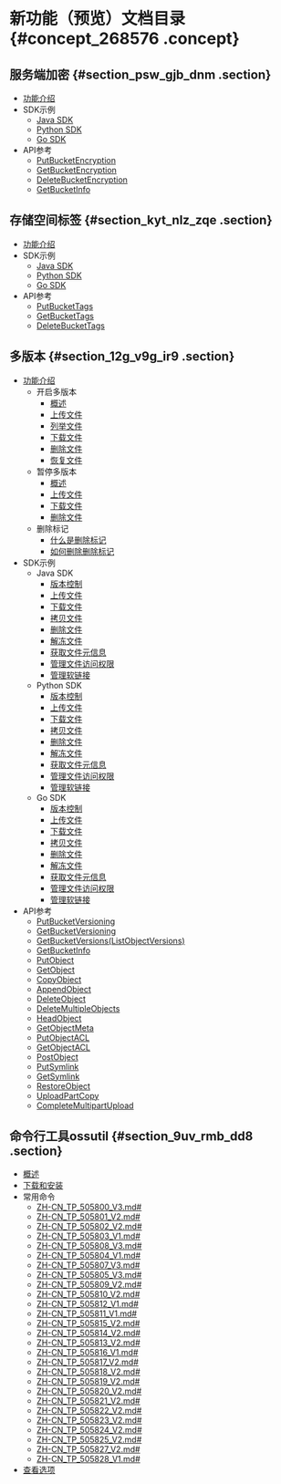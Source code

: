 # 新功能（预览）文档目录 {#concept_268576 .concept}

## 服务端加密 {#section_psw_gjb_dnm .section}

-   [功能介绍](https://help.aliyun.com/document_detail/119320.html)
-   SDK示例
    -   [Java SDK](https://help.aliyun.com/document_detail/119227.html)
    -   [Python SDK](https://help.aliyun.com/document_detail/119225.html)
    -   [Go SDK](https://help.aliyun.com/document_detail/119226.html)
-   API参考
    -   [PutBucketEncryption](https://help.aliyun.com/document_detail/119236.html)
    -   [GetBucketEncryption](https://help.aliyun.com/document_detail/119237.html)
    -   [DeleteBucketEncryption](https://help.aliyun.com/document_detail/119238.html)
    -   [GetBucketInfo](https://help.aliyun.com/document_detail/119249.html)

## 存储空间标签 {#section_kyt_nlz_zqe .section}

-   [功能介绍](https://help.aliyun.com/document_detail/119637.html)
-   SDK示例
    -   [Java SDK](https://help.aliyun.com/document_detail/119254.html)
    -   [Python SDK](https://help.aliyun.com/document_detail/119256.html)
    -   [Go SDK](https://help.aliyun.com/document_detail/119259.html)
-   API参考
    -   [PutBucketTags](https://help.aliyun.com/document_detail/119262.html)
    -   [GetBucketTags](https://help.aliyun.com/document_detail/119263.html)
    -   [DeleteBucketTags](https://help.aliyun.com/document_detail/119264.html)

## 多版本 {#section_12g_v9g_ir9 .section}

-   [功能介绍](https://help.aliyun.com/document_detail/119296.html) 
    -   开启多版本
        -   [概述](https://help.aliyun.com/document_detail/119298.htm)
        -   [上传文件](https://help.aliyun.com/document_detail/119322.html)
        -   [列举文件](https://help.aliyun.com/document_detail/119323.html)
        -   [下载文件](https://help.aliyun.com/document_detail/119324.html)
        -   [删除文件](https://help.aliyun.com/document_detail/119325.html)
        -   [恢复文件](https://help.aliyun.com/document_detail/119326.html)
    -   暂停多版本
        -   [概述](https://help.aliyun.com/document_detail/119358.htm)
        -   [上传文件](https://help.aliyun.com/document_detail/119359.html)
        -   [下载文件](https://help.aliyun.com/document_detail/119360.html)
        -   [删除文件](https://help.aliyun.com/document_detail/119361.html)
    -   删除标记
        -   [什么是删除标记](https://help.aliyun.com/document_detail/119363.html)
        -   [如何删除删除标记](https://help.aliyun.com/document_detail/119364.html)
-   SDK示例
    -   Java SDK
        -   [版本控制](https://help.aliyun.com/document_detail/119304.html)
        -   [上传文件](https://help.aliyun.com/document_detail/119306.html)
        -   [下载文件](https://help.aliyun.com/document_detail/119307.html)
        -   [拷贝文件](https://help.aliyun.com/document_detail/119308.html)
        -   [删除文件](https://help.aliyun.com/document_detail/119309.html)
        -   [解冻文件](https://help.aliyun.com/document_detail/119310.html)
        -   [获取文件元信息](https://help.aliyun.com/document_detail/119311.html)
        -   [管理文件访问权限](https://help.aliyun.com/document_detail/119312.html)
        -   [管理软链接](https://help.aliyun.com/document_detail/119313.html)
    -   Python SDK
        -   [版本控制](https://help.aliyun.com/document_detail/119331.html)
        -   [上传文件](https://help.aliyun.com/document_detail/119342.html)
        -   [下载文件](https://help.aliyun.com/document_detail/119341.html)
        -   [拷贝文件](https://help.aliyun.com/document_detail/119340.html)
        -   [删除文件](https://help.aliyun.com/document_detail/119339.html)
        -   [解冻文件](https://help.aliyun.com/document_detail/119338.html)
        -   [获取文件元信息](https://help.aliyun.com/document_detail/119337.html)
        -   [管理文件访问权限](https://help.aliyun.com/document_detail/119336.html)
        -   [管理软链接](https://help.aliyun.com/document_detail/119335.html)
    -   Go SDK
        -   [版本控制](https://help.aliyun.com/document_detail/119346.html)
        -   [上传文件](https://help.aliyun.com/document_detail/119355.html)
        -   [下载文件](https://help.aliyun.com/document_detail/119354.html)
        -   [拷贝文件](https://help.aliyun.com/document_detail/119353.html)
        -   [删除文件](https://help.aliyun.com/document_detail/119352.html)
        -   [解冻文件](https://help.aliyun.com/document_detail/119351.html)
        -   [获取文件元信息](https://help.aliyun.com/document_detail/119350.html)
        -   [管理文件访问权限](https://help.aliyun.com/document_detail/119349.html)
        -   [管理软链接](https://help.aliyun.com/document_detail/119348.html)
-   API参考
    -   [PutBucketVersioning](https://help.aliyun.com/document_detail/119366.html)
    -   [GetBucketVersioning](https://help.aliyun.com/document_detail/119367.html)
    -   [GetBucketVersions\(ListObjectVersions\)](https://help.aliyun.com/document_detail/119368.html)
    -   [GetBucketInfo](https://help.aliyun.com/document_detail/119369.html)
    -   [PutObject](https://help.aliyun.com/document_detail/119370.html)
    -   [GetObject](https://help.aliyun.com/document_detail/119371.html)
    -   [CopyObject](https://help.aliyun.com/document_detail/119372.html)
    -   [AppendObject](https://help.aliyun.com/document_detail/119373.html)
    -   [DeleteObject](https://help.aliyun.com/document_detail/119374.html)
    -   [DeleteMultipleObjects](https://help.aliyun.com/document_detail/119375.html)
    -   [HeadObject](https://help.aliyun.com/document_detail/119376.html)
    -   [GetObjectMeta](https://help.aliyun.com/document_detail/119386.html)
    -   [PutObjectACL](https://help.aliyun.com/document_detail/119378.html)
    -   [GetObjectACL](https://help.aliyun.com/document_detail/119379.html)
    -   [PostObject](https://help.aliyun.com/document_detail/119380.html)
    -   [PutSymlink](https://help.aliyun.com/document_detail/119381.html)
    -   [GetSymlink](https://help.aliyun.com/document_detail/119382.html)
    -   [RestoreObject](https://help.aliyun.com/document_detail/119383.html)
    -   [UploadPartCopy](https://help.aliyun.com/document_detail/119384.html)
    -   [CompleteMultipartUpload](https://help.aliyun.com/document_detail/119385.html)

## 命令行工具ossutil﻿ {#section_9uv_rmb_dd8 .section}

-   [概述](../../../../cn.zh-CN/ossutil多版本文档/概述.md#)
-   [下载和安装](../../../../cn.zh-CN/ossutil多版本文档/下载和安装.md#)
-   常用命令
    -   [ZH-CN\_TP\_505800\_V3.md\#](cn.zh-CN/ossutil多版本文档/常用命令/appendfromfile.md#)
    -   [ZH-CN\_TP\_505801\_V2.md\#](cn.zh-CN/ossutil多版本文档/常用命令/bucket-encryption.md#)
    -   [ZH-CN\_TP\_505802\_V2.md\#](cn.zh-CN/ossutil多版本文档/常用命令/bucket-tagging.md#)
    -   [ZH-CN\_TP\_505803\_V1.md\#](cn.zh-CN/ossutil多版本文档/常用命令/bucket-versioning.md#)
    -   [ZH-CN\_TP\_505808\_V3.md\#](cn.zh-CN/ossutil多版本文档/常用命令/cat.md#)
    -   [ZH-CN\_TP\_505804\_V1.md\#](cn.zh-CN/ossutil多版本文档/常用命令/config.md#)
    -   [ZH-CN\_TP\_505807\_V3.md\#](cn.zh-CN/ossutil多版本文档/常用命令/cors.md#)
    -   [ZH-CN\_TP\_505805\_V3.md\#](cn.zh-CN/ossutil多版本文档/常用命令/cp.md#)
    -   [ZH-CN\_TP\_505809\_V2.md\#](cn.zh-CN/ossutil多版本文档/常用命令/create-symlink.md#)
    -   [ZH-CN\_TP\_505810\_V2.md\#](cn.zh-CN/ossutil多版本文档/常用命令/getallpartsize.md#)
    -   [ZH-CN\_TP\_505812\_V1.md\#](cn.zh-CN/ossutil多版本文档/常用命令/hash.md#)
    -   [ZH-CN\_TP\_505811\_V1.md\#](cn.zh-CN/ossutil多版本文档/常用命令/help.md#)
    -   [ZH-CN\_TP\_505815\_V2.md\#](cn.zh-CN/ossutil多版本文档/常用命令/listpart.md#)
    -   [ZH-CN\_TP\_505814\_V2.md\#](cn.zh-CN/ossutil多版本文档/常用命令/logging.md#)
    -   [ZH-CN\_TP\_505813\_V2.md\#](cn.zh-CN/ossutil多版本文档/常用命令/ls.md#)
    -   [ZH-CN\_TP\_505816\_V1.md\#](cn.zh-CN/ossutil多版本文档/常用命令/mb.md#)
    -   [ZH-CN\_TP\_505817\_V2.md\#](cn.zh-CN/ossutil多版本文档/常用命令/mkdir.md#)
    -   [ZH-CN\_TP\_505818\_V2.md\#](cn.zh-CN/ossutil多版本文档/常用命令/probe.md#)
    -   [ZH-CN\_TP\_505819\_V2.md\#](cn.zh-CN/ossutil多版本文档/常用命令/read-symlink.md#)
    -   [ZH-CN\_TP\_505820\_V2.md\#](cn.zh-CN/ossutil多版本文档/常用命令/referer.md#)
    -   [ZH-CN\_TP\_505821\_V2.md\#](cn.zh-CN/ossutil多版本文档/常用命令/restore.md#)
    -   [ZH-CN\_TP\_505822\_V2.md\#](cn.zh-CN/ossutil多版本文档/常用命令/rm.md#)
    -   [ZH-CN\_TP\_505823\_V2.md\#](cn.zh-CN/ossutil多版本文档/常用命令/set-acl.md#)
    -   [ZH-CN\_TP\_505824\_V2.md\#](cn.zh-CN/ossutil多版本文档/常用命令/set-meta.md#)
    -   [ZH-CN\_TP\_505825\_V2.md\#](cn.zh-CN/ossutil多版本文档/常用命令/sign.md#)
    -   [ZH-CN\_TP\_505827\_V2.md\#](cn.zh-CN/ossutil多版本文档/常用命令/stat.md#)
    -   [ZH-CN\_TP\_505828\_V1.md\#](cn.zh-CN/ossutil多版本文档/常用命令/update.md#)
-   [查看选项](../../../../cn.zh-CN/ossutil多版本文档/查看选项.md#)

